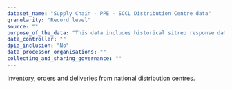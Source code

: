 ```yaml
---
dataset_name: "Supply Chain - PPE - SCCL Distribution Centre data"
granularity: "Record level"
source: ""
purpose_of_the_data: "This data includes historical sitrep response data from regional distribution centres -\ntheir PPE inventory, daily orders and deliveries. We need this to form a complete\npicture of national demand and supply of PPE."
data_controller: ""
dpia_inclusion: "No"
data_processor_organisations: ""
collecting_and_sharing_governance: ""
---
```

Inventory, orders and deliveries from national distribution centres.